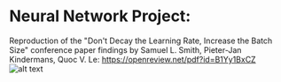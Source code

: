 # Neural Network Project:
Reproduction of the "Don't Decay the Learning Rate, Increase the Batch Size" conference paper findings by Samuel L. Smith, Pieter-Jan Kindermans, Quoc V. Le: https://openreview.net/pdf?id=B1Yy1BxCZ
![alt text](https://github.com/triggor/nn_assignments/blob/nn17_fall/project_reports/DontDecay/plots.png)
